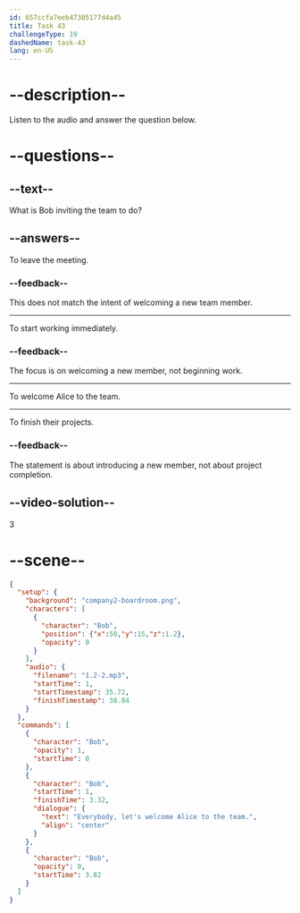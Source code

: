 ```yaml
---
id: 657ccfa7eeb47305177d4a45
title: Task 43
challengeType: 19
dashedName: task-43
lang: en-US
---
```


<!--
AUDIO REFERENCE:
Bob: Everybody, let's welcome Alice to the team.
-->

# --description--

Listen to the audio and answer the question below.

# --questions--

## --text--

What is Bob inviting the team to do?

## --answers--

To leave the meeting.

### --feedback--

This does not match the intent of welcoming a new team member.

---

To start working immediately.

### --feedback--

The focus is on welcoming a new member, not beginning work.

---

To welcome Alice to the team.

---

To finish their projects.

### --feedback--

The statement is about introducing a new member, not about project completion.

## --video-solution--

3

# --scene--

```json
{
  "setup": {
    "background": "company2-boardroom.png",
    "characters": [
      {
        "character": "Bob",
        "position": {"x":50,"y":15,"z":1.2},
        "opacity": 0
      }
    ],
    "audio": {
      "filename": "1.2-2.mp3",
      "startTime": 1,
      "startTimestamp": 35.72,
      "finishTimestamp": 38.04
    }
  },
  "commands": [
    {
      "character": "Bob",
      "opacity": 1,
      "startTime": 0
    },
    {
      "character": "Bob",
      "startTime": 1,
      "finishTime": 3.32,
      "dialogue": {
        "text": "Everybody, let's welcome Alice to the team.",
        "align": "center"
      }
    },
    {
      "character": "Bob",
      "opacity": 0,
      "startTime": 3.82
    }
  ]
}
```
